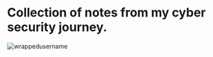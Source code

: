 # Collection of notes from my cyber security journey.
<p align="left"> <img src="https://komarev.com/ghpvc/?username=BasicFundamentals&label=Repository%20views&color=0e75b6&style=flat" alt="wrappedusername" /> </p>
